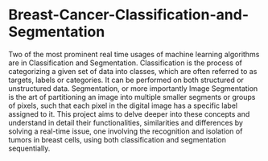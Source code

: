 # Breast-Cancer-Classification-and-Segmentation

Two of the most prominent real time usages of machine learning algorithms are in Classification and Segmentation.
Classification is the process of categorizing a given set of data into classes, which are often referred to as targets, labels or categories. It can be performed on both structured or unstructured data. Segmentation, or more importantly Image Segmentation is the art of partitioning an image into multiple smaller segments or groups
of pixels, such that each pixel in the digital image has a specific label assigned to it. This project aims to delve deeper into these concepts and understand in detail their functionalities, similarities and differences by solving a real-time issue, one involving the recognition and isolation of tumors in breast cells, using both classification and segmentation sequentially.
